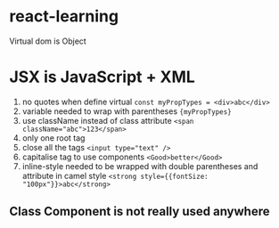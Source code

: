 # react-learning

Virtual dom is Object

<h1>JSX is JavaScript + XML</h1>

1. no quotes when define virtual `const myPropTypes = <div>abc</div>`
2. variable needed to wrap with parentheses `{myPropTypes}`
3. use className instead of class attribute `<span className="abc">123</span>`
4. only one root tag
5. close all the tags `<input type="text" />`
6. capitalise tag to use components `<Good>better</Good>`
7. inline-style needed to be wrapped with double parentheses and attribute in camel style `<strong style={{fontSize: "100px"}}>abc</strong>`

<h2>Class Component is not really used anywhere</h2>
